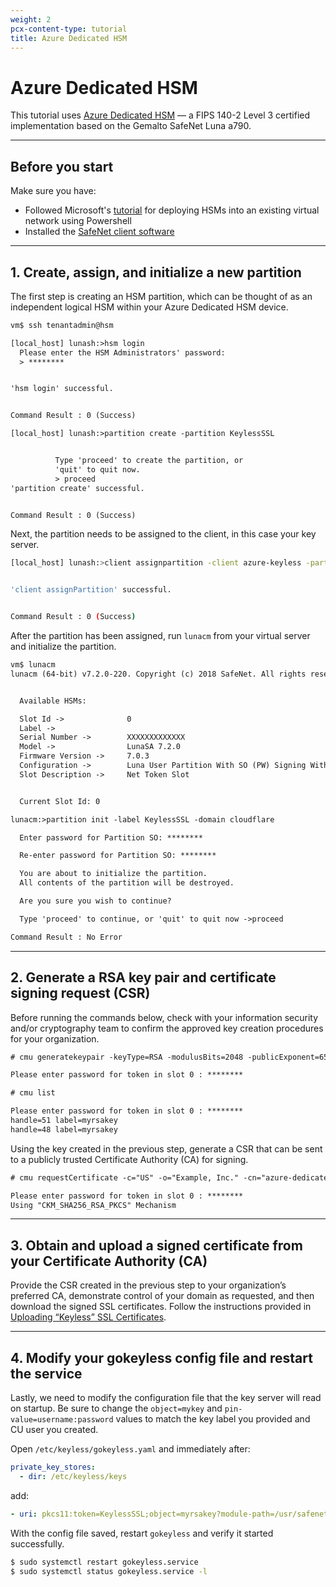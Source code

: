 ```yaml
---
weight: 2
pcx-content-type: tutorial
title: Azure Dedicated HSM
---
```


# Azure Dedicated HSM

This tutorial uses [Azure Dedicated HSM](https://azure.microsoft.com/en-us/services/azure-dedicated-hsm/) — a FIPS 140-2 Level 3 certified implementation based on the Gemalto SafeNet Luna a790.

---

## Before you start

Make sure you have:

- Followed Microsoft's [tutorial](https://docs.microsoft.com/en-us/azure/dedicated-hsm/tutorial-deploy-hsm-powershell) for deploying HSMs into an existing virtual network using Powershell
- Installed the [SafeNet client software](https://cpl.thalesgroup.com/node/11350)

---

## 1. Create, assign, and initialize a new partition

The first step is creating an HSM partition, which can be thought of as an independent logical HSM within your Azure Dedicated HSM device.

```txt
vm$ ssh tenantadmin@hsm

[local_host] lunash:>hsm login
  Please enter the HSM Administrators' password:
  > ********


'hsm login' successful.


Command Result : 0 (Success)

[local_host] lunash:>partition create -partition KeylessSSL


          Type 'proceed' to create the partition, or
          'quit' to quit now.
          > proceed
'partition create' successful.


Command Result : 0 (Success)
```

Next, the partition needs to be assigned to the client, in this case your key server.

```bash
[local_host] lunash:>client assignpartition -client azure-keyless -partition KeylessSSL


'client assignPartition' successful.


Command Result : 0 (Success)
```

After the partition has been assigned, run `lunacm` from your virtual server and initialize the partition.

```txt
vm$ lunacm
lunacm (64-bit) v7.2.0-220. Copyright (c) 2018 SafeNet. All rights reserved.


  Available HSMs:

  Slot Id ->              0
  Label ->
  Serial Number ->        XXXXXXXXXXXXX
  Model ->                LunaSA 7.2.0
  Firmware Version ->     7.0.3
  Configuration ->        Luna User Partition With SO (PW) Signing With Cloning Mode
  Slot Description ->     Net Token Slot


  Current Slot Id: 0

lunacm:>partition init -label KeylessSSL -domain cloudflare

  Enter password for Partition SO: ********

  Re-enter password for Partition SO: ********

  You are about to initialize the partition.
  All contents of the partition will be destroyed.

  Are you sure you wish to continue?

  Type 'proceed' to continue, or 'quit' to quit now ->proceed

Command Result : No Error
```

---

## 2. Generate a RSA key pair and certificate signing request (CSR)

Before running the commands below, check with your information security and/or cryptography team to confirm the approved key creation procedures for your organization.

```txt
# cmu generatekeypair -keyType=RSA -modulusBits=2048 -publicExponent=65537 -sign=1 -verify=1 -labelpublic=myrsakey -labelprivate=myrsakey -keygenmech=1

Please enter password for token in slot 0 : ********

# cmu list

Please enter password for token in slot 0 : ********
handle=51 label=myrsakey
handle=48 label=myrsakey
```

Using the key created in the previous step, generate a CSR that can be sent to a publicly trusted Certificate Authority (CA) for signing.

```txt
# cmu requestCertificate -c="US" -o="Example, Inc." -cn="azure-dedicatedhsm.example.com" -s="California" -l="San Francisco" -publichandle=48 -privatehandle=51 -outputfile="rsa.csr" -sha256withrsa

Please enter password for token in slot 0 : ********
Using "CKM_SHA256_RSA_PKCS" Mechanism
```

---

## 3. Obtain and upload a signed certificate from your Certificate Authority (CA)

Provide the CSR created in the previous step to your organization’s preferred CA, demonstrate control of your domain as requested, and then download the signed SSL certificates. Follow the instructions provided in [Uploading “Keyless” SSL Certificates](/keyless-ssl/configuration#step-2--upload-keyless-ssl-certificates).

---

## 4. Modify your gokeyless config file and restart the service

Lastly, we need to modify the configuration file that the key server will read on startup. Be sure to change the `object=mykey` and `pin-value=username:password` values to match the key label you provided and CU user you created.

Open `/etc/keyless/gokeyless.yaml` and immediately after:

```yaml
private_key_stores:
  - dir: /etc/keyless/keys
```

add:

```yaml
- uri: pkcs11:token=KeylessSSL;object=myrsakey?module-path=/usr/safenet/lunaclient/lib/libCryptoki2_64.so&pin-value=password&max-sessions=1
```

With the config file saved, restart `gokeyless` and verify it started successfully.

```bash
$ sudo systemctl restart gokeyless.service
$ sudo systemctl status gokeyless.service -l
```
